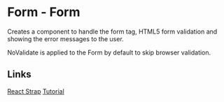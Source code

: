 # Form - Form

Creates a component to handle the form tag, HTML5 form validation and showing
the error messages to the user.

NoValidate is applied to the Form by default to skip browser validation.

## Links

[React Strap](https://github.com/reactstrap/reactstrap/blob/master/src/Form.js)
[Tutorial](https://codepen.io/_arpy/pen/xYoyPW)
